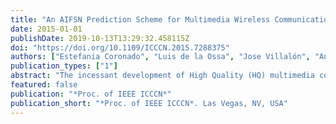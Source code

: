 ```yaml
---
title: "An AIFSN Prediction Scheme for Multimedia Wireless Communications"
date: 2015-01-01
publishDate: 2019-10-13T13:29:32.458115Z
doi: "https://doi.org/10.1109/ICCCN.2015.7288375"
authors: ["Estefania Coronado", "Luis de la Ossa", "Jose Villalón", "Antonio Garrido"]
publication_types: ["1"]
abstract: "The incessant development of High Quality (HQ) multimedia contents and the trend towards the use of wireless technologies have as a consequence the need for providing the users with an adequate level of Quality of Service (QoS) in IEEE 802.11 networks. The IEEE 802.11e amendment aims to overcome this situation by introducing the Enhanced Distributed Channel Access (EDCA) access method. This new method is characterised through a group of Medium Access Control (MAC) parameters, which are able to classify and prioritize the different types of traffic. In this regard, the most determining parameter is the Arbitration Inter-Frame Space Number (AIFSN). On this basis, we propose a new adaptation scheme that makes use of a M5 regression model with the aim of improving the voice and video performance offered by EDCA. Our proposal is able to determine dynamically the optimum AIFSN values with regard to the network conditions, maintaining the backward compatibility with the stations that use the original IEEE 802.11 standard. The prediction algorithm is only queried by the Access Point (AP), without introducing additional control traffic into the network, making it possible to use it in real-time. With respect to the standard EDCA values, the results show an enhancement in the voice+video normalized throughput and a significant reduction in the number of the retransmission attempts."
featured: false
publication: "*Proc. of IEEE ICCCN*"
publication_short: "*Proc. of IEEE ICCCN*. Las Vegas, NV, USA"
---
```


